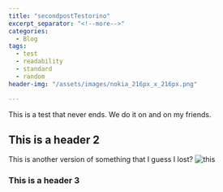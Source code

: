```yaml
---
title: "secondpostTestorino"
excerpt_separator: "<!--more-->"
categories:
  - Blog
tags:
  - test
  - readability
  - standard
  - random
header-img: "/assets/images/nokia_216px_x_216px.png"

---
```

This is a test that never ends. We do it on and on my friends.
## This is a header 2
This is another version of something that I guess I lost? ![this](images/nokia_216px_x_216px.png)
### This is a header 3

